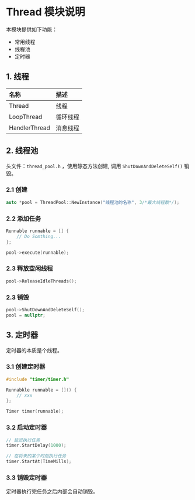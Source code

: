 
# Thread 模块说明

本模块提供如下功能：

* 常用线程
* 线程池
* 定时器


## 1. 线程


| 名称 | 描述 |
| :--- | :--- |
| Thread | 线程 |
| LoopThread | 循环线程 |
| HandlerThread | 消息线程 |


## 2. 线程池

头文件：`thread_pool.h` ，使用静态方法创建, 调用 `ShutDownAndDeleteSelf()` 销毁。


### 2.1 创建

```C++
auto *pool = ThreadPool::NewInstance("线程池的名称", 3/*最大线程数*/);
```

### 2.2 添加任务

```C++
Runnable runnable = [] {
    // Do Somthing...
};

pool->execute(runnable);
```

### 2.3 释放空闲线程

```C++
pool->ReleaseIdleThreads();
```

### 2.3 销毁

```C++
pool->ShutDownAndDeleteSelf();
pool = nullptr;
```


## 3. 定时器


定时器的本质是个线程。


### 3.1 创建定时器

```c++
#include "timer/timer.h"

Runnabkle runnable = []() {
    // xxx
};

Timer timer(runnable);
```

### 3.2 启动定时器

```c++
// 延迟执行任务
timer.StartDelay(1000);

// 在将来的某个时刻执行任务
timer.StartAt(TimeMills);
```

### 3.3 销毁定时器

定时器执行完任务之后内部会自动销毁。